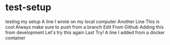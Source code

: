 # test-setup
testing my setup
A line I wrote on my local computer
Another Line
This is cool
Always make sure to push from a branch
Edit From Github
Adding this from development
Let's try this again
Last Try!
A line I added from a docker container